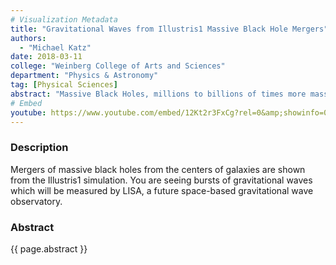 ```yaml
---
# Visualization Metadata
title: "Gravitational Waves from Illustris1 Massive Black Hole Mergers"
authors:
  - "Michael Katz"
date: 2018-03-11
college: "Weinberg College of Arts and Sciences"
department: "Physics & Astronomy"
tag: [Physical Sciences]
abstract: "Massive Black Holes, millions to billions of times more massive than our sun, exist in the centers of most galaxies. However, the formation and evolution of these objects through accretion of gas and mergers with other black holes is still a great mystery. LISA, a future space-based gravitational wave detector, will illuminate this process dating back to early times in the universe by measuring gravitational waves (GW) from mergers of these black holes. This visualization captures these processes over time by showing bursts of GWs from the merger events in the Illustris1 large-scale cosmological simulation (Sijacki et al 2015). The animation illuminates the spatial, temporal, and amplitude distributions of the mergers in the simulation."
# Embed
youtube: https://www.youtube.com/embed/12Kt2r3FxCg?rel=0&amp;showinfo=0
---
```

### Description
Mergers of massive black holes from the centers of galaxies are shown from the Illustris1 simulation. You are seeing bursts of gravitational waves which will be measured by LISA, a future space-based gravitational wave observatory.

### Abstract
{{ page.abstract }}

